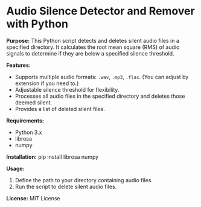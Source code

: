 # Audio Silence Detector and Remover with Python

**Purpose:**
This Python script detects and deletes silent audio files in a specified directory. It calculates the root mean square (RMS) of audio signals to determine if they are below a specified silence threshold.

**Features:**
- Supports multiple audio formats: `.wav`, `.mp3`, `.flac`. (You can adjust by extension if you need to.)
- Adjustable silence threshold for flexibility.
- Processes all audio files in the specified directory and deletes those deemed silent.
- Provides a list of deleted silent files.

**Requirements:**
- Python 3.x
- librosa
- numpy

**Installation:**
pip install librosa numpy

**Usage:**
1. Define the path to your directory containing audio files.
2. Run the script to delete silent audio files.

**License:**
MIT License

